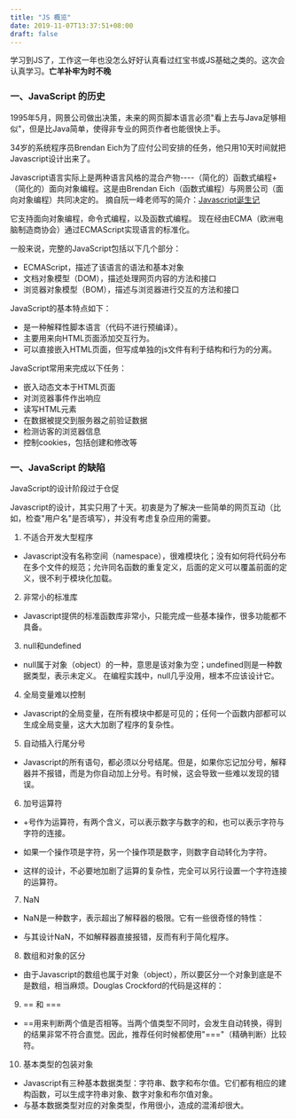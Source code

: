 ```yaml
---
title: "JS 概览"
date: 2019-11-07T13:37:51+08:00
draft: false
---
```


学习到JS了，工作这一年也没怎么好好认真看过红宝书或JS基础之类的。这次会认真学习。**亡羊补牢为时不晚**

### 一、JavaScript 的历史
1995年5月，网景公司做出决策，未来的网页脚本语言必须"看上去与Java足够相似"，但是比Java简单，使得非专业的网页作者也能很快上手。

34岁的系统程序员Brendan Eich为了应付公司安排的任务，他只用10天时间就把Javascript设计出来了。

Javascript语言实际上是两种语言风格的混合产物----（简化的）函数式编程+（简化的）面向对象编程。这是由Brendan Eich（函数式编程）与网景公司（面向对象编程）共同决定的。
摘自阮一峰老师写的简介：[Javascript诞生记](http://www.ruanyifeng.com/blog/2011/06/birth_of_javascript.html)

它支持面向对象编程，命令式编程，以及函数式编程。
现在经由ECMA（欧洲电脑制造商协会）通过ECMAScript实现语言的标准化。

一般来说，完整的JavaScript包括以下几个部分：

- ECMAScript，描述了该语言的语法和基本对象
- 文档对象模型（DOM），描述处理网页内容的方法和接口
- 浏览器对象模型（BOM），描述与浏览器进行交互的方法和接口

JavaScript的基本特点如下：

- 是一种解释性脚本语言（代码不进行预编译）。
- 主要用来向HTML页面添加交互行为。
- 可以直接嵌入HTML页面，但写成单独的js文件有利于结构和行为的分离。

JavaScript常用来完成以下任务：

- 嵌入动态文本于HTML页面
- 对浏览器事件作出响应
- 读写HTML元素
- 在数据被提交到服务器之前验证数据
- 检测访客的浏览器信息
- 控制cookies，包括创建和修改等
  
### 一、JavaScript 的缺陷

JavaScript的设计阶段过于仓促

Javascript的设计，其实只用了十天。初衷是为了解决一些简单的网页互动（比如，检查"用户名"是否填写），并没有考虑复杂应用的需要。
  
1. 不适合开发大型程序

  - Javascript没有名称空间（namespace），很难模块化；没有如何将代码分布在多个文件的规范；允许同名函数的重复定义，后面的定义可以覆盖前面的定义，很不利于模块化加载。

2. 非常小的标准库

  - Javascript提供的标准函数库非常小，只能完成一些基本操作，很多功能都不具备。

3. null和undefined

  - null属于对象（object）的一种，意思是该对象为空；undefined则是一种数据类型，表示未定义。
在编程实践中，null几乎没用，根本不应该设计它。

4. 全局变量难以控制

  - Javascript的全局变量，在所有模块中都是可见的；任何一个函数内部都可以生成全局变量，这大大加剧了程序的复杂性。

5. 自动插入行尾分号

  - Javascript的所有语句，都必须以分号结尾。但是，如果你忘记加分号，解释器并不报错，而是为你自动加上分号。有时候，这会导致一些难以发现的错误。

6. 加号运算符

  - +号作为运算符，有两个含义，可以表示数字与数字的和，也可以表示字符与字符的连接。

  - 如果一个操作项是字符，另一个操作项是数字，则数字自动转化为字符。

  - 这样的设计，不必要地加剧了运算的复杂性，完全可以另行设置一个字符连接的运算符。

7. NaN

  - NaN是一种数字，表示超出了解释器的极限。它有一些很奇怪的特性：

  - 与其设计NaN，不如解释器直接报错，反而有利于简化程序。

8. 数组和对象的区分

  - 由于Javascript的数组也属于对象（object），所以要区分一个对象到底是不是数组，相当麻烦。Douglas Crockford的代码是这样的：

9. == 和 ===

  - ==用来判断两个值是否相等。当两个值类型不同时，会发生自动转换，得到的结果非常不符合直觉。因此，推荐任何时候都使用"==="（精确判断）比较符。

10. 基本类型的包装对象

  - Javascript有三种基本数据类型：字符串、数字和布尔值。它们都有相应的建构函数，可以生成字符串对象、数字对象和布尔值对象。
  - 与基本数据类型对应的对象类型，作用很小，造成的混淆却很大。